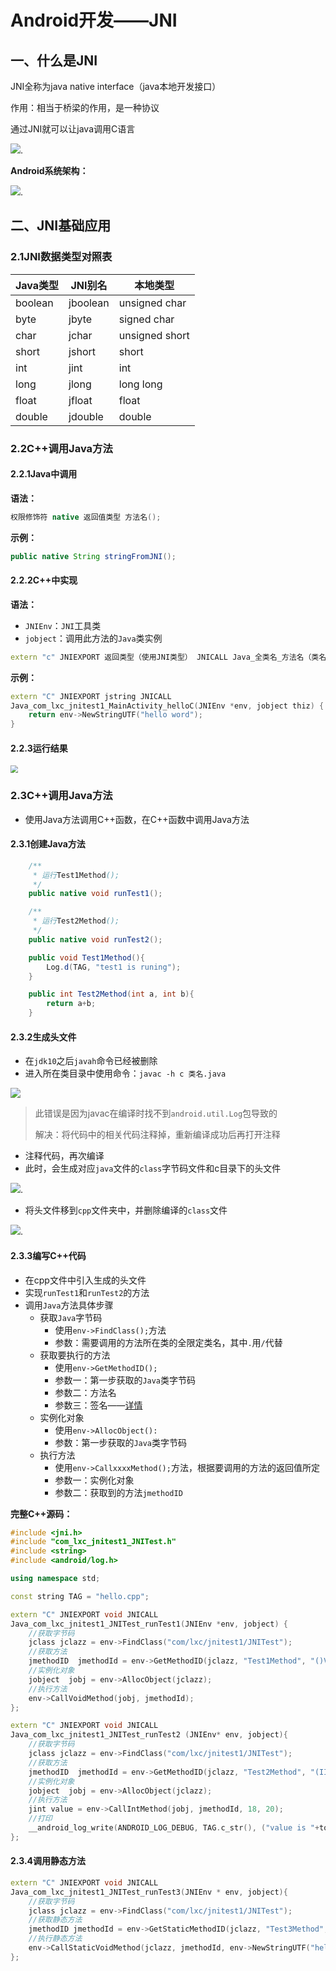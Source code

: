 # Android开发——JNI

## 一、什么是JNI

JNI全称为java native interface（java本地开发接口）

作用：相当于桥梁的作用，是一种协议

通过JNI就可以让java调用C语言

![](photo\JNI原理示意图.png).

**Android系统架构：**

![](photo\安卓系统架构.png).

## 二、JNI基础应用

### 2.1JNI数据类型对照表

| Java类型 | JNI别名  | 本地类型       |
| -------- | -------- | -------------- |
| boolean  | jboolean | unsigned char  |
| byte     | jbyte    | signed char    |
| char     | jchar    | unsigned short |
| short    | jshort   | short          |
| int      | jint     | int            |
| long     | jlong    | long long      |
| float    | jfloat   | float          |
| double   | jdouble  | double         |

### 2.2C++调用Java方法

#### 2.2.1Java中调用

**语法：**

```java
权限修饰符 native 返回值类型 方法名();
```

**示例：**

```java
public native String stringFromJNI();
```

#### 2.2.2C++中实现

**语法：**

- `JNIEnv`：`JNI`工具类
- `jobject`：调用此方法的`Java`类实例

```c++
extern "c" JNIEXPORT 返回类型（使用JNI类型） JNICALL Java_全类名_方法名（类名方法名之间使用下划线分隔）(JNIEnv *env, jobject thiz){}
```

**示例：**

```c++
extern "C" JNIEXPORT jstring JNICALL
Java_com_lxc_jnitest1_MainActivity_helloC(JNIEnv *env, jobject thiz) {
    return env->NewStringUTF("hello word");
}
```

#### 2.2.3运行结果

<img src="photo\JNI基础应用运行结果.png" style="zoom:75%;" />

### 2.3C++调用Java方法

- 使用Java方法调用C++函数，在C++函数中调用Java方法

#### 2.3.1创建Java方法

```java
    /**
     * 运行Test1Method();
     */
    public native void runTest1();

    /**
     * 运行Test2Method();
     */
    public native void runTest2();

    public void Test1Method(){
        Log.d(TAG, "test1 is runing");
    }

    public int Test2Method(int a, int b){
        return a+b;
    }
```

#### 2.3.2生成头文件

- 在`jdk10`之后`javah`命令已经被删除
- 进入所在类目录中使用命令：`javac -h c 类名.java`

![](photo\JNI生成头文件报错.png)

> 此错误是因为javac在编译时找不到`android.util.Log`包导致的
>
> 解决：将代码中的相关代码注释掉，重新编译成功后再打开注释

- 注释代码，再次编译
- 此时，会生成对应`java`文件的`class`字节码文件和c目录下的头文件

![](photo\JNI生成头文件后目录结构.png).

- 将头文件移到`cpp`文件夹中，并删除编译的`class`文件

![](photo\JNI移动头文件到指定目录.png).

#### 2.3.3编写C++代码

- 在cpp文件中引入生成的头文件
- 实现`runTest1`和`runTest2`的方法
- 调用`Java`方法具体步骤
  - 获取`Java`字节码
    - 使用`env->FindClass();`方法
    - 参数：需要调用的方法所在类的全限定类名，其中`.`用`/`代替
  - 获取要执行的方法
    - 使用`env->GetMethodID();`
    - 参数一：第一步获取的`Java`类字节码
    - 参数二：方法名
    - 参数三：签名——[详情](jkdf)
  - 实例化对象
    - 使用`env->AllocObject():`
    - 参数：第一步获取的`Java`类字节码
  - 执行方法
    - 使用`env->CallxxxxMethod();`方法，根据要调用的方法的返回值所定
    - 参数一：实例化对象
    - 参数二：获取到的方法`jmethodID`



**完整C++源码：**

```c++
#include <jni.h>
#include "com_lxc_jnitest1_JNITest.h"
#include <string>
#include <android/log.h>

using namespace std;

const string TAG = "hello.cpp";

extern "C" JNIEXPORT void JNICALL
Java_com_lxc_jnitest1_JNITest_runTest1(JNIEnv *env, jobject) {
    //获取字节码
    jclass jclazz = env->FindClass("com/lxc/jnitest1/JNITest");
    //获取方法
    jmethodID  jmethodId = env->GetMethodID(jclazz, "Test1Method", "()V");
    //实例化对象
    jobject  jobj = env->AllocObject(jclazz);
    //执行方法
    env->CallVoidMethod(jobj, jmethodId);
};

extern "C" JNIEXPORT void JNICALL
Java_com_lxc_jnitest1_JNITest_runTest2 (JNIEnv* env, jobject){
    //获取字节码
    jclass jclazz = env->FindClass("com/lxc/jnitest1/JNITest");
    //获取方法
    jmethodID  jmethodId = env->GetMethodID(jclazz, "Test2Method", "(II)I");
    //实例化对象
    jobject  jobj = env->AllocObject(jclazz);
    //执行方法
    jint value = env->CallIntMethod(jobj, jmethodId, 18, 20);
    //打印
    __android_log_write(ANDROID_LOG_DEBUG, TAG.c_str(), ("value is "+to_string(value)).c_str());
};
```

#### 2.3.4调用静态方法

```c++
extern "C" JNIEXPORT void JNICALL
Java_com_lxc_jnitest1_JNITest_runTest3(JNIEnv * env, jobject){
    //获取字节码
    jclass jclazz = env->FindClass("com/lxc/jnitest1/JNITest");
    //获取静态方法
    jmethodID jmethodId = env->GetStaticMethodID(jclazz, "Test3Method", "(Ljava/lang/String;)V");
    //执行静态方法
    env->CallStaticVoidMethod(jclazz, jmethodId, env->NewStringUTF("hello world"));
};
```

